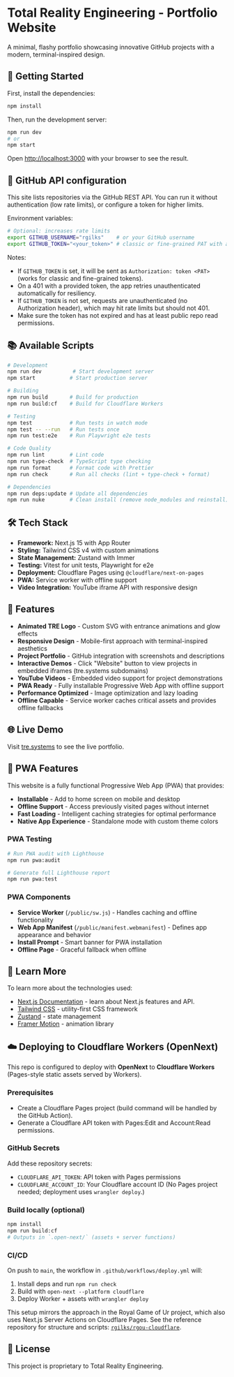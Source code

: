 # Total Reality Engineering - Portfolio Website

A minimal, flashy portfolio showcasing innovative GitHub projects with a modern, terminal-inspired design.

## 🚀 Getting Started

First, install the dependencies:

```bash
npm install
```

Then, run the development server:

```bash
npm run dev
# or
npm start
```

Open [http://localhost:3000](http://localhost:3000) with your browser to see the result.

## 🔐 GitHub API configuration

This site lists repositories via the GitHub REST API. You can run it without authentication (low rate limits), or configure a token for higher limits.

Environment variables:

```bash
# Optional: increases rate limits
export GITHUB_USERNAME="rgilks"    # or your GitHub username
export GITHUB_TOKEN="<your_token>" # classic or fine-grained PAT with at least public repo read
```

Notes:

- If `GITHUB_TOKEN` is set, it will be sent as `Authorization: token <PAT>` (works for classic and fine-grained tokens).
- On a 401 with a provided token, the app retries unauthenticated automatically for resiliency.
- If `GITHUB_TOKEN` is not set, requests are unauthenticated (no Authorization header), which may hit rate limits but should not 401.
- Make sure the token has not expired and has at least public repo read permissions.

## 📚 Available Scripts

```bash
# Development
npm run dev          # Start development server
npm start           # Start production server

# Building
npm run build       # Build for production
npm run build:cf    # Build for Cloudflare Workers

# Testing
npm test            # Run tests in watch mode
npm test -- --run   # Run tests once
npm run test:e2e    # Run Playwright e2e tests

# Code Quality
npm run lint        # Lint code
npm run type-check  # TypeScript type checking
npm run format      # Format code with Prettier
npm run check       # Run all checks (lint + type-check + format)

# Dependencies
npm run deps:update # Update all dependencies
npm run nuke        # Clean install (remove node_modules and reinstall)
```

## 🛠️ Tech Stack

- **Framework:** Next.js 15 with App Router
- **Styling:** Tailwind CSS v4 with custom animations
- **State Management:** Zustand with Immer
- **Testing:** Vitest for unit tests, Playwright for e2e
- **Deployment:** Cloudflare Pages using `@cloudflare/next-on-pages`
- **PWA:** Service worker with offline support
- **Video Integration:** YouTube iframe API with responsive design

## 🎨 Features

- **Animated TRE Logo** - Custom SVG with entrance animations and glow effects
- **Responsive Design** - Mobile-first approach with terminal-inspired aesthetics
- **Project Portfolio** - GitHub integration with screenshots and descriptions
- **Interactive Demos** - Click "Website" button to view projects in embedded iframes (tre.systems subdomains)
- **YouTube Videos** - Embedded video support for project demonstrations
- **PWA Ready** - Fully installable Progressive Web App with offline support
- **Performance Optimized** - Image optimization and lazy loading
- **Offline Capable** - Service worker caches critical assets and provides offline fallbacks

## 🌐 Live Demo

Visit [tre.systems](https://tre.systems) to see the live portfolio.

## 📱 PWA Features

This website is a fully functional Progressive Web App (PWA) that provides:

- **Installable** - Add to home screen on mobile and desktop
- **Offline Support** - Access previously visited pages without internet
- **Fast Loading** - Intelligent caching strategies for optimal performance
- **Native App Experience** - Standalone mode with custom theme colors

### PWA Testing

```bash
# Run PWA audit with Lighthouse
npm run pwa:audit

# Generate full Lighthouse report
npm run pwa:test
```

### PWA Components

- **Service Worker** (`/public/sw.js`) - Handles caching and offline functionality
- **Web App Manifest** (`/public/manifest.webmanifest`) - Defines app appearance and behavior
- **Install Prompt** - Smart banner for PWA installation
- **Offline Page** - Graceful fallback when offline

## 📖 Learn More

To learn more about the technologies used:

- [Next.js Documentation](https://nextjs.org/docs) - learn about Next.js features and API.
- [Tailwind CSS](https://tailwindcss.com/docs) - utility-first CSS framework
- [Zustand](https://github.com/pmndrs/zustand) - state management
- [Framer Motion](https://www.framer.com/motion/) - animation library

## ☁️ Deploying to Cloudflare Workers (OpenNext)

This repo is configured to deploy with **OpenNext** to **Cloudflare Workers** (Pages-style static assets served by Workers).

### Prerequisites

- Create a Cloudflare Pages project (build command will be handled by the GitHub Action).
- Generate a Cloudflare API token with Pages:Edit and Account:Read permissions.

### GitHub Secrets

Add these repository secrets:

- `CLOUDFLARE_API_TOKEN`: API token with Pages permissions
- `CLOUDFLARE_ACCOUNT_ID`: Your Cloudflare account ID
  (No Pages project needed; deployment uses `wrangler deploy`.)

### Build locally (optional)

```bash
npm install
npm run build:cf
# Outputs in `.open-next/` (assets + server functions)
```

### CI/CD

On push to `main`, the workflow in `.github/workflows/deploy.yml` will:

1. Install deps and run `npm run check`
2. Build with `open-next --platform cloudflare`
3. Deploy Worker + assets with `wrangler deploy`

This setup mirrors the approach in the Royal Game of Ur project, which also uses Next.js Server Actions on Cloudflare Pages. See the reference repository for structure and scripts: [`rgilks/rgou-cloudflare`](https://github.com/rgilks/rgou-cloudflare).

## 📝 License

This project is proprietary to Total Reality Engineering.

